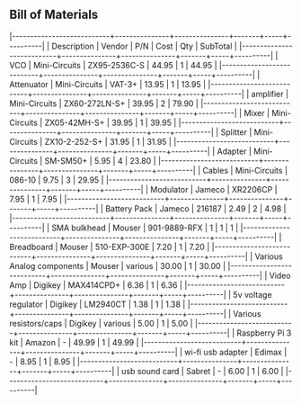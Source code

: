 ## Bill of Materials

|---------------------------+---------------+---------------+-------+-----+----------|
| Description               | Vendor        | P/N           | Cost  | Qty | SubTotal |
|---------------------------+---------------+---------------+-------+-----+----------|
| VCO                       | Mini-Circuits | ZX95-2536C-S  | 44.95 | 1   | 44.95    |
|---------------------------+---------------+---------------+-------+-----+----------|
| Attenuator                | Mini-Circuits | VAT-3+        | 13.95 | 1   | 13.95    |
|---------------------------+---------------+---------------+-------+-----+----------|
| amplifier                 | Mini-Circuits | ZX60-272LN-S+ | 39.95 | 2   | 79.90    |
|---------------------------+---------------+---------------+-------+-----+----------|
| Mixer                     | Mini-Circuits | ZX05-42MH-S+  | 39.95 | 1   | 39.95    |
|---------------------------+---------------+---------------+-------+-----+----------|
| Splitter                  | Mini-Circuits | ZX10-2-252-S+ | 31.95 | 1   | 31.95    |
|---------------------------+---------------+---------------+-------+-----+----------|
| Adapter                   | Mini-Circuits | SM-SM50+      | 5.95  | 4   | 23.80    |
|---------------------------+---------------+---------------+-------+-----+----------|
| Cables                    | Mini-Circuits | 086-10        | 9.75  | 3   | 29.95    |
|---------------------------+---------------+---------------+-------+-----+----------|
| Modulator                 | Jameco        | XR2206CP      | 7.95  | 1   | 7.95     |
|---------------------------+---------------+---------------+-------+-----+----------|
| Battery Pack              | Jameco        | 216187        | 2.49  | 2   | 4.98     |
|---------------------------+---------------+---------------+-------+-----+----------|
| SMA bulkhead              | Mouser        | 901-9889-RFX  | 1     | 1   | 1        |
|---------------------------+---------------+---------------+-------+-----+----------|
| Breadboard                | Mouser        | 510-EXP-300E  | 7.20  | 1   | 7.20     |
|---------------------------+---------------+---------------+-------+-----+----------|
| Various Analog components | Mouser        | various       | 30.00 | 1   | 30.00    |
|---------------------------+---------------+---------------+-------+-----+----------|
| Video Amp                 | Digikey       | MAX414CPD+    | 6.36  | 1   | 6.36     |
|---------------------------+---------------+---------------+-------+-----+----------|
| 5v voltage regulator      | Digikey       | LM2940CT      | 1.38  | 1   | 1.38     |
|---------------------------+---------------+---------------+-------+-----+----------|
| Various resistors/caps    | Digikey       | various       | 5.00  | 1   | 5.00     |
|---------------------------+---------------+---------------+-------+-----+----------|
| Raspberry Pi 3 kit        | Amazon        | -             | 49.99 | 1   | 49.99    |
|---------------------------+---------------+---------------+-------+-----+----------|
| wi-fi usb adapter         | Edimax        | -             | 8.95  | 1   | 8.95     |
|---------------------------+---------------+---------------+-------+-----+----------|
| usb sound card            | Sabret        | -             | 6.00  | 1   | 6.00     |
|---------------------------+---------------+---------------+-------+-----+----------|

